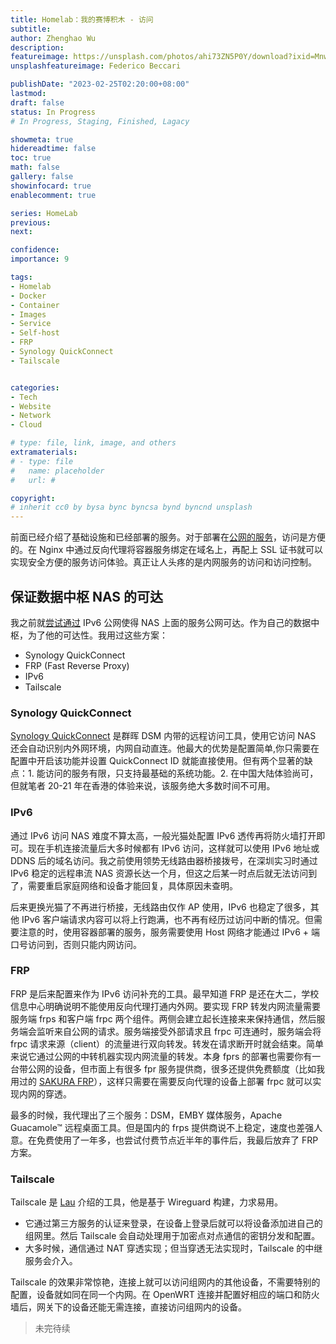 ```yaml
---
title: Homelab：我的赛博积木 - 访问
subtitle: 
author: Zhenghao Wu
description: 
featureimage: https://unsplash.com/photos/ahi73ZN5P0Y/download?ixid=MnwxMjA3fDB8MXxhbGx8fHx8fHx8fHwxNjY1ODQ4NTQ2&force=true&w=2400
unsplashfeatureimage: Federico Beccari

publishDate: "2023-02-25T02:20:00+08:00"
lastmod:
draft: false
status: In Progress
# In Progress, Staging, Finished, Lagacy

showmeta: true
hidereadtime: false
toc: true
math: false
gallery: false
showinfocard: true
enablecomment: true

series: HomeLab
previous:
next:

confidence: 
importance: 9

tags:
- Homelab
- Docker
- Container
- Images
- Service
- Self-host
- FRP
- Synology QuickConnect
- Tailscale


categories:
- Tech
- Website
- Network
- Cloud

# type: file, link, image, and others
extramaterials:
# - type: file
#   name: placeholder
#   url: #

copyright: 
# inherit cc0 by bysa bync byncsa bynd byncnd unsplash
---
```


前面已经介绍了基础设施和已经部署的服务。对于部署在[公网的服务](/post/homelab-journey-internet/)，访问是方便的。在 Nginx 中通过反向代理将容器服务绑定在域名上，再配上 SSL 证书就可以实现安全方便的服务访问体验。真正让人头疼的是内网服务的访问和访问控制。

## 保证数据中枢 NAS 的可达

我之前就[尝试通过](/post/nas-ipv6-ddns/) IPv6 公网使得 NAS 上面的服务公网可达。作为自己的数据中枢，为了他的可达性。我用过这些方案：

- Synology QuickConnect
- FRP (Fast Reverse Proxy)
- IPv6
- Tailscale

### Synology QuickConnect

[Synology QuickConnect](https://kb.synology.cn/zh-cn/DSM/tutorial/What_are_the_differences_between_QuickConnect_and_DDNS) 是群晖 DSM 内带的远程访问工具，使用它访问 NAS 还会自动识别内外网环境，内网自动直连。他最大的优势是配置简单,你只需要在配置中开启该功能并设置 QuickConnect ID 就能直接使用。但有两个显著的缺点：1. 能访问的服务有限，只支持最基础的系统功能。2. 在中国大陆体验尚可，但就笔者 20-21 年在香港的体验来说，该服务绝大多数时间不可用。

### IPv6

通过 IPv6 访问 NAS 难度不算太高，一般光猫处配置 IPv6 透传再将防火墙打开即可。现在手机连接流量后大多时候都有 IPv6 访问，这样就可以使用 IPv6 地址或 DDNS 后的域名访问。我之前使用领势无线路由器桥接拨号，在深圳实习时通过 IPv6 稳定的远程串流 NAS 资源长达一个月，但这之后某一时点后就无法访问到了，需要重启家庭网络和设备才能回复，具体原因未查明。

后来更换光猫了不再进行桥接，无线路由仅作 AP 使用，IPv6 也稳定了很多，其他 IPv6 客户端请求内容可以将上行跑满，也不再有经历过访问中断的情况。但需要注意的时，使用容器部署的服务，服务需要使用 Host 网络才能通过 IPv6 + 端口号访问到，否则只能内网访问。


### FRP

FRP 是后来配置来作为 IPv6 访问补充的工具。最早知道 FRP 是还在大二，学校信息中心明确说明不能使用反向代理打通内外网。要实现 FRP 转发内网流量需要服务端 frps 和客户端 frpc 两个组件。两侧会建立起长连接来来保持通信，然后服务端会监听来自公网的请求。服务端接受外部请求且 frpc 可连通时，服务端会将 frpc 请求来源（client）的流量进行双向转发。转发在请求断开时就会结束。简单来说它通过公网的中转机器实现内网流量的转发。本身 fprs 的部署也需要你有一台带公网的设备，但市面上有很多 fpr 服务提供商，很多还提供免费额度（比如我用过的 [SAKURA FRP](https://www.natfrp.com/)），这样只需要在需要反向代理的设备上部署 frpc 就可以实现内网的穿透。

最多的时候，我代理出了三个服务：DSM，EMBY 媒体服务，Apache Guacamole™ 远程桌面工具。但是国内的 frps 提供商说不上稳定，速度也差强人意。在免费使用了一年多，也尝试付费节点近半年的事件后，我最后放弃了 FRP 方案。

### Tailscale

Tailscale 是 [Lau](cklau.cc) 介绍的工具，他是基于 Wireguard 构建，力求易用。

- 它通过第三方服务的认证来登录，在设备上登录后就可以将设备添加进自己的组网里。然后 Tailscale 会自动处理用于加密点对点通信的密钥分发和配置。
- 大多时候，通信通过 NAT 穿透实现；但当穿透无法实现时，Tailscale 的中继服务会介入。

Tailscale 的效果非常惊艳，连接上就可以访问组网内的其他设备，不需要特别的配置，设备就如同在同一个内网。在 OpenWRT 连接并配置好相应的端口和防火墙后，网关下的设备还能无需连接，直接访问组网内的设备。

> 未完待续